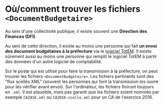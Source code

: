 # Où/comment trouver les fichiers `<DocumentBudgetaire>`

Au sein d'une collectivité publique, il existe souvent une **Direction des Finances (DFI)**.

Au sein de cette direction, il existe au moins une personne qui fait **un envoi des document budgétaires à la préfecture** via le [logiciel TotEM](http://odm-budgetaire.org/). Il existe sûrement aussi au moins une personne qui remplit le logiciel TotEM à partir des données d'un autre logiciel de comptabilité.

Sur le poste qui est utilisé pour faire la transmission à la préfecture, on peut trouver les fichiers `<DocumentBudgetaire>`. Les fichiers pertinents sont des "flux scellés XML" (souvent les personnes qui font la transmission les ouvre pour les vérifier avant envoi). Sur l'ordinateur, les fichiers finiront toujours en `.xml`. Il est plausible, mais pas garanti que les fichiers soient nommés par exemple `CA2016.xml` ou `CA2016-scelle.xml` pour un CA de l'exercice 2016.